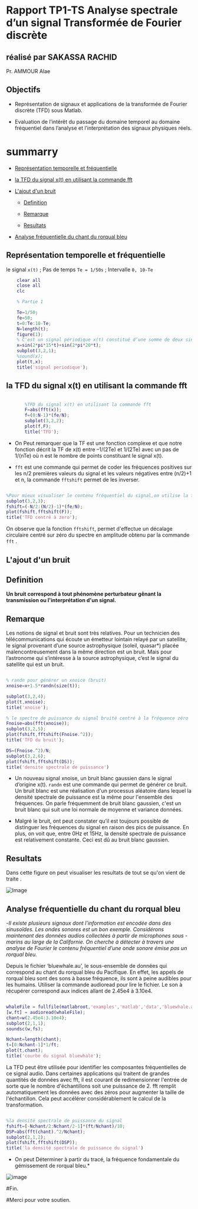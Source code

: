 # Rapport TP1-TS Analyse spectrale d’un signal Transformée de Fourier discrète

## réalisé par SAKASSA RACHID
Pr. AMMOUR Alae

## Objectifs

   - Représentation de signaux et applications de la transformée de Fourier discrète
        (TFD) sous Matlab. 

   - Evaluation de l’intérêt du passage du domaine temporel au domaine fréquentiel
          dans l’analyse et l’interprétation des signaux physiques réels.
# summarry

- [Représentation temporelle et fréquentielle](#représentation-temporelle-et-fréquentielle)
 
- [la TFD du signal x(t) en utilisant la commande fft](#la-tfd-du-signal-xt-en-utilisant-la-commande-fft)

- [L'ajout d'un bruit](#lajout-dun-bruit)

   - [Definition](#definition)
   
   - [Remarque](#remarque)
   
   - [Resultats](#resultats)

- [Analyse fréquentielle du chant du rorqual bleu](#analyse-fréquentielle-du-chant-du-rorqual-bleu)


## Représentation temporelle et fréquentielle 

  le signal  `x(t)`  ; Pas de temps `Te = 1/50s` ; Intervalle  `0, 10-Te`

 ```Matlab
     clear all
     close all
     clc

     % Partie 1

     Te=1/50; 
     fe=50;      
     t=0:Te:10-Te;
     N=length(t);
     figure(1);
     % C'est un signal périodique x(t) constitué d’une somme de deux sinusoïdes de fréquences 15Hz et 20Hz
     x=sin(2*pi*15*t)+sin(2*pi*20*t);
     subplot(3,2,1);
     %sound(x);
     plot(t,x);
     title('signal periodique');   
```

## la TFD du signal x(t) en utilisant la commande fft
 
```Matlab

       %TFD du signal x(t) en utilisant la commande fft
       F=abs(fft(x));
       f=(0:N-1)*(fe/N);
       subplot(3,2,2);
       plot(f,F);
       title('TFD');
 ```


- On Peut remarquer que la TF est une fonction complexe et que notre fonction décrit
 la TF de x(t) entre –1/(2Te) et 1/(2Te) avec un pas de 1/(nTe) où n
 est le nombre de points constituant le signal x(t).

- `fft` est une commande qui permet de coder les fréquences positives sur les n/2 premières valeurs
du signal et les valeurs négatives entre (n/2)+1 et n, la commande `fftshift` permet
de les inverser.

```Matlab

%Pour mieux visualiser le contenu fréquentiel du signal,on utilise la fonction fftshift
subplot(3,2,3);
fshift=(-N/2:(N/2)-1)*(fe/N);
plot(fshift,fftshift(F));
title('TFD centré à zero');

```

On observe que la fonction `fftshift`, permet d'effectue un décalage circulaire centré 
sur zéro du spectre en amplitude obtenu par la commande `fft` .


## L'ajout d'un bruit

## Definition


**Un bruit correspond à tout phénomène perturbateur gênant
la transmission ou l'interprétation d'un signal.**


## Remarque

Les notions de signal et bruit sont très relatives. Pour un technicien des
télécommunications qui écoute un émetteur lointain relayé par un satellite, le
signal provenant d’une source astrophysique (soleil, quasar*) placée
malencontreusement dans la même direction est un bruit. Mais pour
l’astronome qui s’intéresse à la source astrophysique, c’est le signal du satellite
qui est un bruit.


```Matlab

% randn pour générer un xnoice (bruit)
xnoise=x+1.5*randn(size(t));

subplot(3,2,4);
plot(t,xnoise);
title('xnoise');

% le spectre de puissance du signal bruité centré à la fréquence zéro
Fnoise=abs(fft(xnoise));
subplot(3,2,5);
plot(fshift,fftshift(Fnoise.^2));
title('TFD du bruit');

DS=(Fnoise.^2)/N;
subplot(3,2,6);
plot(fshift,fftshift(DS));
title('densite spectrale de puissance')
```

- Un nouveau signal xnoise, un bruit blanc gaussien dans le
signal d’origine x(t). `randn` est une commande qui permet de générer ce
bruit. Un bruit blanc est une réalisation d'un processus aléatoire 
dans lequel la densité spectrale de puissance est la même pour l'ensemble des fréquences.
On parle fréquemment de bruit blanc gaussien,
c'est un bruit blanc qui suit une loi normale de moyenne et variance données.



- Malgré le bruit, ont peut constater qu’il est toujours possible de distinguer les
fréquences du signal en raison des pics de puissance. En plus, on voit que, entre 0Hz
et 15Hz, la densité spectrale de puissance est relativement constante. Ceci est dû au
bruit blanc gaussien.

## Resultats

Dans cette figure on peut visualiser les resultats de tout se qu'on vient de traite .

![Image](resultat.png)



## Analyse fréquentielle du chant du rorqual bleu 

-*Il existe plusieurs signaux dont l’information est encodée dans des sinusoïdes. Les
ondes sonores est un bon exemple. Considérons maintenant des données audios
collectées à partir de microphones sous - marins au large de la Californie. On cherche
à détecter à travers une analyse de Fourier le contenu fréquentiel d’une onde sonore
émise pas un rorqual bleu.*

Depuis le fichier ‘bluewhale.au’, le sous-ensemble de données qui
correspond au chant du rorqual bleu du Pacifique. En effet, les appels de rorqual bleu
sont des sons à basse fréquence, ils sont à peine audibles pour les humains. Utiliser
la commande audioread pour lire le fichier. Le son à récupérer correspond aux indices
allant de 2.45e4 à 3.10e4.



```Matlab

whaleFile = fullfile(matlabroot,'examples','matlab','data','bluewhale.au');
[w,ft] = audioread(whaleFile);
chant=w(2.45e4:3.10e4);
subplot(2,1,1);
soundsc(w,fs);

Nchant=length(chant);
t=[0:Nchant-1]*1/ft;
plot(t,chant);
title('courbe du signal bluewhale');


```

La TFD peut être utilisée pour identifier les composantes fréquentielles de ce signal
audio. Dans certaines applications qui traitent de grandes quantités de données avec
fft, il est courant de redimensionner l'entrée de sorte que le nombre d'échantillons soit
une puissance de 2. fft remplit automatiquement les données avec des zéros pour
augmenter la taille de l'échantillon. Cela peut accélérer considérablement le calcul de
la transformation.

```Matlab

%la densité spectrale de puissance du signal
fshift=[-Nchant/2:Nchant/2-1]*(ft/Nchant)/10;
DSP=abs(fft(chant).^2/Nchant);
subplot(2,1,2);
plot(fshift,fftshift(DSP));
title('la densité spectrale de puissance du signal')
```


* On peut Déterminer à partir du tracé, la fréquence fondamentale du gémissement de rorqual
bleu.*

![image](resultat1.png)

#Fin.

#Merci pour votre soutien.



